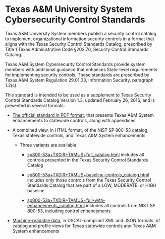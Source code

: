 # Texas A&M University System Cybersecurity Control Standards

Texas A&M University System members publish a security control catalog to
implement organizational information security controls in a format that aligns
with the Texas Security Control Standards Catalog, prescribed by Title 1 Texas
Administrative Code §202.76, Security Control Standards Catalog.

Texas A&M System Cybersecurity Control Standards provide system members with
additional guidance that enhances State-level requirements for implementing
security controls.  These standards are prescribed by Texas A&M System
Regulation 29.01.03, Information Security, paragraph 1.2(c).

This standard is intended to be used as a supplement to Texas Security Control
Standards Catalog Version 1.3, updated February 26, 2016, and is presented in
several formats:

- [The official standard in PDF format](tamus-control-standards.pdf), that presents
  Texas A&M System enhancements to statewide controls, along with appendices

- A combined view, in HTML format, of the NIST SP 800-53 catalog, Texas
  statewide controls, and Texas A&M System enhancements

  - Three variants are available:

    - [sp800-53a+TXDIR+TAMUS+full_catalog.html](sp800-53a+TXDIR+TAMUS+full_catalog.html)
     includes all controls presented in the Texas Security Control Standards
     Catalog

    - [sp800-53a+TXDIR+TAMUS+baseline-controls_catalog.html](sp800-53a+TXDIR+TAMUS+baseline-controls_catalog.html)
     includes only those controls from the Texas Security Control Standards
     Catalog that are part of a LOW, MODERATE, or HIGH baseline

    - [sp800-53a+TXDIR+TAMUS+full-with-enhancements_catalog.html](sp800-53a+TXDIR+TAMUS+full-with-enhancements_catalog.html)
     includes all controls from NIST SP 800-53, including control enhancements

- [Machine-readable data](https://github.com/tamuscyber/tamus-control-standards/tree/master/content),
  in OSCAL-compliant XML and JSON formats, of catalog and profile views for
  Texas statewide controls and Texas A&M System enhancements
